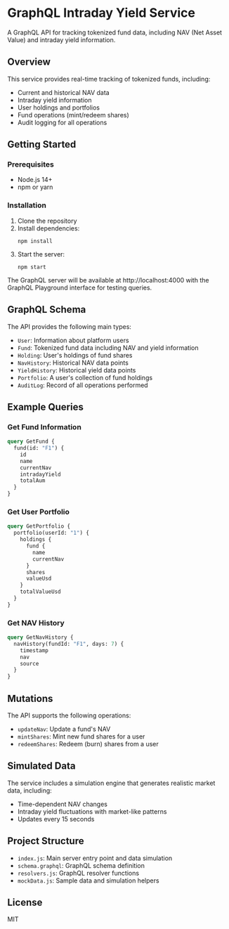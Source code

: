 # GraphQL Intraday Yield Service

A GraphQL API for tracking tokenized fund data, including NAV (Net Asset Value) and intraday yield information.

## Overview

This service provides real-time tracking of tokenized funds, including:

- Current and historical NAV data
- Intraday yield information
- User holdings and portfolios
- Fund operations (mint/redeem shares)
- Audit logging for all operations

## Getting Started

### Prerequisites

- Node.js 14+
- npm or yarn

### Installation

1. Clone the repository
2. Install dependencies:
   ```
   npm install
   ```
3. Start the server:
   ```
   npm start
   ```

The GraphQL server will be available at http://localhost:4000 with the GraphQL Playground interface for testing queries.

## GraphQL Schema

The API provides the following main types:

- `User`: Information about platform users
- `Fund`: Tokenized fund data including NAV and yield information
- `Holding`: User's holdings of fund shares
- `NavHistory`: Historical NAV data points
- `YieldHistory`: Historical yield data points
- `Portfolio`: A user's collection of fund holdings
- `AuditLog`: Record of all operations performed

## Example Queries

### Get Fund Information

```graphql
query GetFund {
  fund(id: "F1") {
    id
    name
    currentNav
    intradayYield
    totalAum
  }
}
```

### Get User Portfolio

```graphql
query GetPortfolio {
  portfolio(userId: "1") {
    holdings {
      fund {
        name
        currentNav
      }
      shares
      valueUsd
    }
    totalValueUsd
  }
}
```

### Get NAV History

```graphql
query GetNavHistory {
  navHistory(fundId: "F1", days: 7) {
    timestamp
    nav
    source
  }
}
```

## Mutations

The API supports the following operations:

- `updateNav`: Update a fund's NAV
- `mintShares`: Mint new fund shares for a user
- `redeemShares`: Redeem (burn) shares from a user

## Simulated Data

The service includes a simulation engine that generates realistic market data, including:

- Time-dependent NAV changes
- Intraday yield fluctuations with market-like patterns
- Updates every 15 seconds

## Project Structure

- `index.js`: Main server entry point and data simulation
- `schema.graphql`: GraphQL schema definition
- `resolvers.js`: GraphQL resolver functions
- `mockData.js`: Sample data and simulation helpers

## License

MIT
